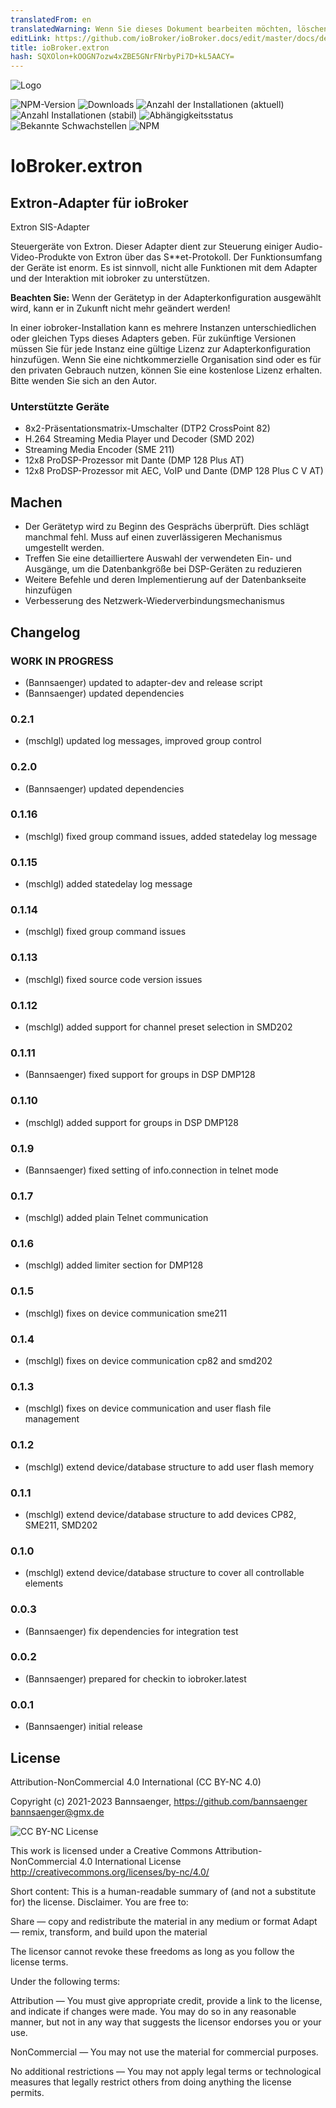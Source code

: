 ```yaml
---
translatedFrom: en
translatedWarning: Wenn Sie dieses Dokument bearbeiten möchten, löschen Sie bitte das Feld "translationsFrom". Andernfalls wird dieses Dokument automatisch erneut übersetzt
editLink: https://github.com/ioBroker/ioBroker.docs/edit/master/docs/de/adapterref/iobroker.extron/README.md
title: ioBroker.extron
hash: SQXOlon+kOOGN7ozw4xZBE5GNrFNrbyPi7D+kL5AACY=
---
```

![Logo](../../../en/adapterref/iobroker.extron/admin/extron.png)

![NPM-Version](http://img.shields.io/npm/v/iobroker.extron.svg)
![Downloads](https://img.shields.io/npm/dm/iobroker.extron.svg)
![Anzahl der Installationen (aktuell)](http://iobroker.live/badges/extron-installed.svg)
![Anzahl Installationen (stabil)](http://iobroker.live/badges/extron-stable.svg)
![Abhängigkeitsstatus](https://img.shields.io/david/Bannsaenger/iobroker.extron.svg)
![Bekannte Schwachstellen](https://snyk.io/test/github/Bannsaenger/ioBroker.extron/badge.svg)
![NPM](https://nodei.co/npm/iobroker.extron.png?downloads=true)

# IoBroker.extron
## Extron-Adapter für ioBroker
Extron SIS-Adapter

Steuergeräte von Extron.
Dieser Adapter dient zur Steuerung einiger Audio-Video-Produkte von Extron über das S**et-Protokoll.
Der Funktionsumfang der Geräte ist enorm. Es ist sinnvoll, nicht alle Funktionen mit dem Adapter und der Interaktion mit iobroker zu unterstützen.

**Beachten Sie:** Wenn der Gerätetyp in der Adapterkonfiguration ausgewählt wird, kann er in Zukunft nicht mehr geändert werden!

In einer iobroker-Installation kann es mehrere Instanzen unterschiedlichen oder gleichen Typs dieses Adapters geben. Für zukünftige Versionen müssen Sie für jede Instanz eine gültige Lizenz zur Adapterkonfiguration hinzufügen.
Wenn Sie eine nichtkommerzielle Organisation sind oder es für den privaten Gebrauch nutzen, können Sie eine kostenlose Lizenz erhalten. Bitte wenden Sie sich an den Autor.

### Unterstützte Geräte
- 8x2-Präsentationsmatrix-Umschalter (DTP2 CrossPoint 82)
- H.264 Streaming Media Player und Decoder (SMD 202)
- Streaming Media Encoder (SME 211)
- 12x8 ProDSP-Prozessor mit Dante (DMP 128 Plus AT)
- 12x8 ProDSP-Prozessor mit AEC, VoIP und Dante (DMP 128 Plus C V AT)

## Machen
- Der Gerätetyp wird zu Beginn des Gesprächs überprüft. Dies schlägt manchmal fehl. Muss auf einen zuverlässigeren Mechanismus umgestellt werden.
- Treffen Sie eine detailliertere Auswahl der verwendeten Ein- und Ausgänge, um die Datenbankgröße bei DSP-Geräten zu reduzieren
- Weitere Befehle und deren Implementierung auf der Datenbankseite hinzufügen
- Verbesserung des Netzwerk-Wiederverbindungsmechanismus

## Changelog
<!--
    Placeholder for the next version (at the beginning of the line):
    ### **WORK IN PROGRESS**
    * (Bannsaenger) introducing admin 5 UI (jsonConfig)
-->
### **WORK IN PROGRESS**
* (Bannsaenger) updated to adapter-dev and release script
* (Bannsaenger) updated dependencies

### 0.2.1
* (mschlgl) updated log messages, improved group control

### 0.2.0
* (Bannsaenger) updated dependencies

### 0.1.16
* (mschlgl) fixed group command issues, added statedelay log message

### 0.1.15
* (mschlgl) added statedelay log message

### 0.1.14
* (mschlgl) fixed group command issues

### 0.1.13
* (mschlgl) fixed source code version issues

### 0.1.12
* (mschlgl) added support for channel preset selection in SMD202

### 0.1.11
* (Bannsaenger) fixed support for groups in DSP DMP128

### 0.1.10
* (mschlgl) added support for groups in DSP DMP128

### 0.1.9
* (Bannsaenger) fixed setting of info.connection in telnet mode

### 0.1.7
* (mschlgl) added plain Telnet communication

### 0.1.6
* (mschlgl) added limiter section for DMP128

### 0.1.5
* (mschlgl) fixes on device communication sme211

### 0.1.4
* (mschlgl) fixes on device communication cp82 and smd202

### 0.1.3
* (mschlgl) fixes on device communication and user flash file management

### 0.1.2
* (mschlgl) extend device/database structure to add user flash memory

### 0.1.1
* (mschlgl) extend device/database structure to add devices CP82, SME211, SMD202

### 0.1.0
* (mschlgl) extend device/database structure to cover all controllable elements

### 0.0.3
* (Bannsaenger) fix dependencies for integration test

### 0.0.2
* (Bannsaenger) prepared for checkin to iobroker.latest

### 0.0.1
* (Bannsaenger) initial release

## License
Attribution-NonCommercial 4.0 International (CC BY-NC 4.0)

Copyright (c) 2021-2023 Bannsaenger, https://github.com/bannsaenger <bannsaenger@gmx.de>

![CC BY-NC License](https://i.creativecommons.org/l/by-nc/4.0/88x31.png)

This work is licensed under a Creative Commons Attribution-NonCommercial 4.0 International License
http://creativecommons.org/licenses/by-nc/4.0/

Short content:
This is a human-readable summary of (and not a substitute for) the license. Disclaimer.
You are free to:

Share — copy and redistribute the material in any medium or format
Adapt — remix, transform, and build upon the material

The licensor cannot revoke these freedoms as long as you follow the license terms.

Under the following terms:

Attribution — You must give appropriate credit, provide a link to the license, and indicate if changes were made. You may do so in any reasonable manner, but not in any way that suggests the licensor endorses you or your use.

NonCommercial — You may not use the material for commercial purposes.

No additional restrictions — You may not apply legal terms or technological measures that legally restrict others from doing anything the license permits.